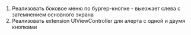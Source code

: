 1. Реализовать боковое меню по бургер-кнопке - выезжает слева с затемнением основного экрана
2. Реализовать extension UIViewController для алерта с одной и двумя кнопками
